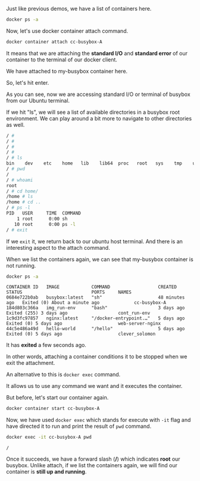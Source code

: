 

Just like previous demos, we have a list of containers here.

```bash
docker ps -a
```

Now, let's use docker container attach command.

```bash
docker container attach cc-busybox-A
```

It means that we are attaching the **standard I/O** and **standard error** of our container to the terminal of our docker client.

We have attached to my-busybox container here.

So, let's hit enter.

As you can see, now we are accessing standard I/O or terminal of busybox from our Ubuntu terminal.

If we hit "ls", we will see a list of available directories in a busybox root environment. We can play around a bit more to navigate to other directories as well.
```bash
/ # 
/ # 
/ # 
/ # 
/ # ls
bin    dev    etc    home   lib    lib64  proc   root   sys    tmp    usr    var
/ # pwd
/
/ # whoami
root
/ # cd home/
/home # ls
/home # cd ..
/ # ps -l
PID   USER     TIME  COMMAND
    1 root      0:00 sh
   10 root      0:00 ps -l
/ # exit
```

If we `exit` it, we return back to our ubuntu host terminal. And there is an interesting aspect to the attach command.

When we list the containers again, we can see that my-busybox container is not running.
```bash
docker ps -a
```
```
CONTAINER ID   IMAGE            COMMAND                  CREATED          STATUS                          PORTS     NAMES
0684e722b0ab   busybox:latest   "sh"                     48 minutes ago   Exited (0) About a minute ago             cc-busybox-A
184d803c366a   img_run-env      "bash"                   3 days ago       Exited (255) 3 days ago                   cont_run-env
1c9d3fc97857   nginx:latest     "/docker-entrypoint.…"   5 days ago       Exited (0) 5 days ago                     web-server-nginx
44c5e486a49d   hello-world      "/hello"                 5 days ago       Exited (0) 5 days ago                     clever_solomon
```

It has **exited** a few seconds ago.

In other words, attaching a container conditions it to be stopped when we exit the attachment.

An alternative to this is `docker exec` command.

It allows us to use any command we want and it executes the container.

But before, let's start our container again.

```bash
docker container start cc-busybox-A
```

Now, we have used `docker exec` which stands for execute with `-it` flag and have directed it to run and print the result of `pwd` command.

```bash
docker exec -it cc-busybox-A pwd
```
```
/
```

Once it succeeds, we have a forward slash (**/**) which indicates **root** our busybox. Unlike attach, if we list the containers again, we will find our container is **still up and running**.